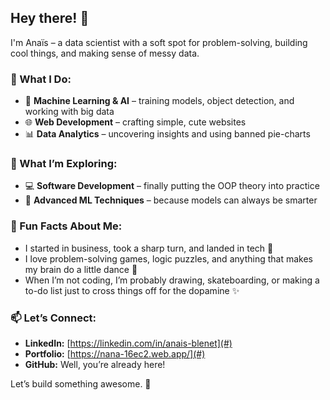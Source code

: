 ## Hey there! 👋  

I'm Anaïs – a data scientist with a soft spot for problem-solving, building cool things, and making sense of messy data.  

### 🔧 What I Do:
- 🧠 **Machine Learning & AI** – training models, object detection, and working with big data  
- 🌐 **Web Development** – crafting simple, cute websites  
- 📊 **Data Analytics** – uncovering insights and using banned pie-charts  

### 🌱 What I’m Exploring:
- 💻 **Software Development** – finally putting the OOP theory into practice  
- 🤖 **Advanced ML Techniques** – because models can always be smarter  

### 🎨 Fun Facts About Me:
- I started in business, took a sharp turn, and landed in tech 🚀  
- I love problem-solving games, logic puzzles, and anything that makes my brain do a little dance 🕺  
- When I’m not coding, I’m probably drawing, skateboarding, or making a to-do list just to cross things off for the dopamine ✨  

### 📫 Let’s Connect:
- **LinkedIn:** [https://linkedin.com/in/anais-blenet](#)  
- **Portfolio:** [https://nana-16ec2.web.app/](#)  
- **GitHub:** Well, you’re already here!  

Let’s build something awesome. 🚀  
